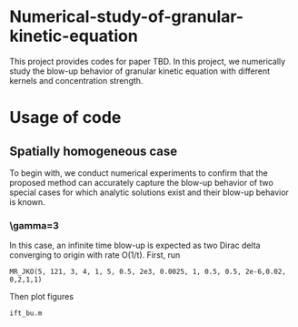 # Numerical-study-of-granular-kinetic-equation

This project provides codes for paper TBD. In this project, we numerically study the blow-up behavior of granular kinetic equation with different kernels and concentration strength.


# Usage of code
## Spatially homogeneous case
To begin with, we conduct numerical experiments to confirm that the proposed method can accurately capture the blow-up behavior of two special cases for which analytic solutions exist and their blow-up behavior is known.
### \gamma=3
In this case, an infinite time blow-up is expected as two Dirac delta converging to origin with rate O(1/t). First, run 
```
MR_JKO(5, 121, 3, 4, 1, 5, 0.5, 2e3, 0.0025, 1, 0.5, 0.5, 2e-6,0.02, 0,2,1,1)
```
Then plot figures
```
ift_bu.m
```

